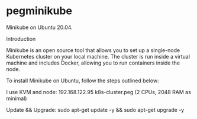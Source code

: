 # pegminikube
Minikube on Ubuntu 20.04.

Introduction

Minikube is an open source tool that allows you to set up a single-node Kubernetes cluster on your local machine. The cluster is run inside a virtual machine and includes Docker, allowing you to run containers inside the node.

To install Minikube on Ubuntu, follow the steps outlined below:

I use KVM and node: 
192.168.122.95 k8s-cluster.peg (2 CPUs, 2048 RAM as minimal)

Update && Upgrade:
sudo apt-get update -y && sudo apt-get upgrade -y


